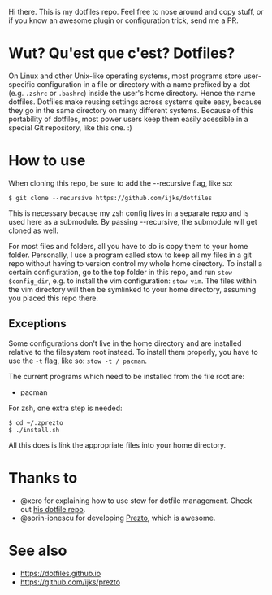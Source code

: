 Hi there. This is my dotfiles repo. Feel free to nose around and copy stuff, or if you know an awesome plugin or configuration trick, send me a PR.

# Wut? Qu'est que c'est? Dotfiles?
On Linux and other Unix-like operating systems, most programs store user-specific configuration in a file or directory with a name prefixed by a dot (e.g. `.zshrc` or `.bashrc`) inside the user's home directory. Hence the name dotfiles. Dotfiles make reusing settings across systems quite easy, because they go in the same directory on many different systems. Because of this portability of dotfiles, most power users keep them easily acessible in a special Git repository, like this one. :)

# How to use
When cloning this repo, be sure to add the --recursive flag, like so:

```ShellSession
$ git clone --recursive https://github.com/ijks/dotfiles
```

This is necessary because my zsh config lives in a separate repo and is used here as a submodule. By passing --recursive, the submodule will get cloned as well.

For most files and folders, all you have to do is copy them to your home folder. Personally, I use a program called stow to keep all my files in a git repo without having to version control my whole home directory. To install a certain configuration, go to the top folder in this repo, and run `stow $config_dir`, e.g. to install the vim configuration: `stow vim`. The files within the vim directory will then be symlinked to your home directory, assuming you placed this repo there.

## Exceptions
Some configurations don't live in the home directory and are installed relative to the filesystem root instead. To install them properly, you have to use the `-t` flag, like so: `stow -t / pacman`.

The current programs which need to be installed from the file root are:
  * pacman

For zsh, one extra step is needed:

```ShellSession
$ cd ~/.zprezto
$ ./install.sh
```

All this does is link the appropriate files into your home directory.

# Thanks to
  * @xero for explaining how to use stow for dotfile management. Check out [his dotfile repo](https://github.com/xero/dotfiles).
  * @sorin-ionescu for developing [Prezto](https://github.com/sorin-ionescu/prezto), which is awesome.

# See also
  * https://dotfiles.github.io
  * https://github.com/ijks/prezto

